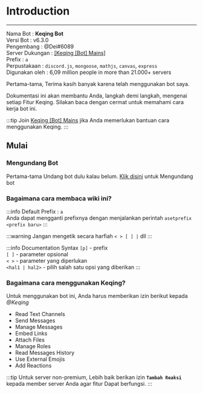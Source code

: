 # Introduction
---

<Admonition type="info" icon="👋" title="INTRODUCTION">
<p>
Nama Bot          : <b>Keqing Bot</b><br />
Versi Bot         : v6.3.0<br />
Pengembang        : @Dei#6089<br />
Server Dukungan   : <a href="https://discord.gg/keqingbot">[Keqing [Bot] Mains]</a><br />
Prefix            : <code>a</code><br />
Perpustakaan      : <code>discord.js</code>, <code>mongoose</code>, <code>mathjs</code>, <code>canvas</code>, <code>express</code><br />
Digunakan oleh    : 6,09 million people in more than 21.000+ servers
</p>
</Admonition>

Pertama-tama, Terima kasih banyak karena telah menggunakan bot saya.

Dokumentasi ini akan membantu Anda, langkah demi langkah, mengenai setiap Fitur Keqing. Silakan baca dengan cermat untuk memahami cara kerja bot ini.

:::tip
Join [Keqing [Bot] Mains](https://discord.gg/keqingbot) jika Anda memerlukan bantuan cara menggunakan Keqing.
:::

## Mulai

### Mengundang Bot
Pertama-tama Undang bot dulu kalau belum. [Klik disini](https://discord.com/oauth2/authorize?client_id=772642704257187840&permissions=2416307264&scope=bot%20applications.commands) untuk Mengundang bot

### Bagaimana cara membaca wiki ini?

:::info
Default Prefix : `a` <br />
Anda dapat mengganti prefixnya dengan menjalankan perintah `asetprefix <prefix baru>`
:::

:::warning
Jangan mengetik secara harfiah `< > [ ] |` dll
:::

:::info Documentation Syntax
`[p]` - prefix<br />
`[ ]` - parameter opsional<br />
`< >` - parameter yang diperlukan<br />
`<hal1 | hal2>` - pilih salah satu opsi yang diberikan
:::
### Bagaimana cara menggunakan Keqing?
Untuk menggunakan bot ini, Anda harus memberikan izin berikut kepada *@Keqing*

- Read Text Channels
- Send Messages
- Manage Messages
- Embed Links
- Attach Files
- Manage Roles
- Read Messages History
- Use External Emojis
- Add Reactions

:::tip
Untuk server non-premium, Lebih baik berikan izin **`Tambah Reaksi`** kepada member server Anda agar fitur Dapat berfungsi.
:::
